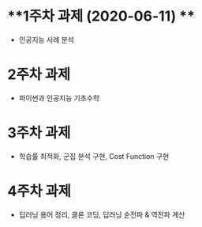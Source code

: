 # **1주차 과제 (2020-06-11) **

* 인공지능 사례 분석


# **2주차 과제**

* 파이썬과 인공지능 기초수학


# **3주차 과제** 

* 학습률 최적화, 군집 분석 구현, Cost Function 구현


# **4주차 과제** 

* 딥러닝 용어 정리, 클론 코딩, 딥러닝 순전파 & 역전파 계산
